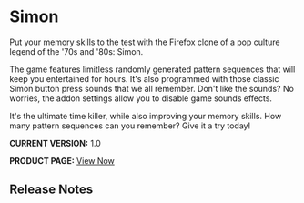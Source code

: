 # Simon
Put your memory skills to the test with the Firefox clone of a pop culture legend of the '70s and '80s: Simon.

The game features limitless randomly generated pattern sequences that will keep you entertained for hours. It's also programmed with those classic Simon button press sounds that we all remember. Don't like the sounds? No worries, the addon settings allow you to disable game sounds effects.

It's the ultimate time killer, while also improving your memory skills. How many pattern sequences can you remember? Give it a try today!

**CURRENT VERSION:** 1.0

**PRODUCT PAGE:** [View Now](https://addons.mozilla.org/firefox/addon/simon/)

## Release Notes
